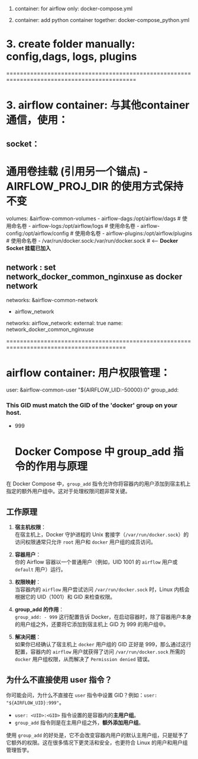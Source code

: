 1. container: 
for airflow only:
docker-compose.yml

2. container: add python container together:
docker-compose_python.yml

# 3. create folder manually: config,dags, logs, plugins
============================================================================================
# 3. airflow container: 与其他container 通信，使用：
## socket：

  # 通用卷挂载 (引用另一个锚点) - AIRFLOW_PROJ_DIR 的使用方式保持不变
  volumes: &airflow-common-volumes
    - airflow-dags:/opt/airflow/dags # 使用命名卷
    - airflow-logs:/opt/airflow/logs # 使用命名卷
    - airflow-config:/opt/airflow/config # 使用命名卷
    - airflow-plugins:/opt/airflow/plugins # 使用命名卷
    - /var/run/docker.sock:/var/run/docker.sock # <-- **Docker Socket 挂载已加入**

## network : set network_docker_common_nginxuse as docker network

networks: &airflow-common-network                                                                                                                                                                                 
 - airflow_network


networks:
  airflow_network:
    external: true
    name: network_docker_common_nginxuse
   

=========================================================================================
# airflow container: 用户权限管理：

user: &airflow-common-user
  "${AIRFLOW_UID:-50000}:0"
group_add:
  ### This GID must match the GID of the 'docker' group on your host.
  - 999
  
    # Docker Compose 中 group_add 指令的作用与原理

在 Docker Compose 中，`group_add` 指令允许你将容器内的用户添加到宿主机上指定的额外用户组中。这对于处理权限问题非常关键。

## 工作原理

1. **宿主机权限**：  
   在宿主机上，Docker 守护进程的 Unix 套接字（`/var/run/docker.sock`）的访问权限通常只允许 `root` 用户和 `docker` 用户组的成员访问。

2. **容器用户**：  
   你的 Airflow 容器以一个普通用户（例如，UID 1001 的 `airflow` 用户或 `default` 用户）运行。

3. **权限映射**：  
   当容器内的 `airflow` 用户尝试访问 `/var/run/docker.sock` 时，Linux 内核会根据它的 UID（1001）和 GID 来检查权限。

4. **group_add 的作用**：  
   `group_add: - 999` 这行配置告诉 Docker，在启动容器时，除了容器用户本身的用户组之外，还要将它添加到宿主机上 GID 为 999 的用户组中。

5. **解决问题**：  
   如果你已经确认了宿主机上 `docker` 用户组的 GID 正好是 999，那么通过这行配置，容器内的 `airflow` 用户就获得了访问 `/var/run/docker.sock` 所需的 `docker` 用户组权限，从而解决了 `Permission denied` 错误。

## 为什么不直接使用 user 指令？

你可能会问，为什么不直接在 `user` 指令中设置 GID？例如：`user: "${AIRFLOW_UID}:999"`。

- `user: <UID>:<GID>` 指令设置的是容器内的**主用户组**。
- `group_add` 指令则是在主用户组之外，**额外添加用户组**。

使用 `group_add` 的好处是，它不会改变容器内用户的默认主用户组，只是赋予了它额外的权限。这在很多情况下更灵活和安全，也更符合 Linux 的用户和用户组管理哲学。
